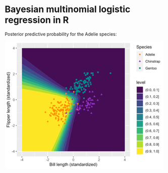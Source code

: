 # Bayesian multinomial logistic regression in R

Posterior predictive probability for the Adelie species:

![](media/posterior_predictive_adelie.png)
